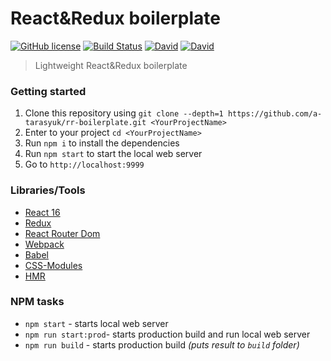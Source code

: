 # React&Redux boilerplate

[![GitHub license](https://img.shields.io/badge/license-MIT-blue.svg?style=flat-square)](https://github.com/a-tarasyuk/rr-boilerplate/blob/master/LICENSE) [![Build Status](https://img.shields.io/travis/a-tarasyuk/rr-boilerplate/master.svg?style=flat-square)](https://travis-ci.org/a-tarasyuk/rr-boilerplate) [![David](https://img.shields.io/david/a-tarasyuk/rr-boilerplate.svg?style=flat-square)](https://github.com/a-tarasyuk/rr-boilerplate) [![David](https://img.shields.io/david/dev/a-tarasyuk/rr-boilerplate.svg?style=flat-square)](https://github.com/a-tarasyuk/rr-boilerplate)

> Lightweight React&Redux boilerplate

### Getting started
1. Clone this repository using `git clone --depth=1 https://github.com/a-tarasyuk/rr-boilerplate.git <YourProjectName>`
2. Enter to your project `cd <YourProjectName>`
3. Run `npm i` to install the dependencies
4. Run `npm start` to start the local web server
5. Go to `http://localhost:9999`

### Libraries/Tools
- [React 16](https://facebook.github.io/react)
- [Redux](https://github.com/rackt/redux)
- [React Router Dom](https://github.com/ReactTraining/react-router/tree/master/packages/react-router-dom)
- [Webpack](https://webpack.github.io)
- [Babel](https://babeljs.io)
- [CSS-Modules](https://github.com/css-modules/css-modules)
- [HMR](https://webpack.js.org/concepts/hot-module-replacement/)

### NPM tasks
- `npm start` - starts local web server
- `npm run start:prod`- starts production build and run local web server
- `npm run build` - starts production build *(puts result to `build` folder)*
